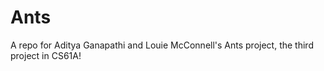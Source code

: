 # Ants

A repo for Aditya Ganapathi and Louie McConnell's Ants project, the third project in CS61A!
